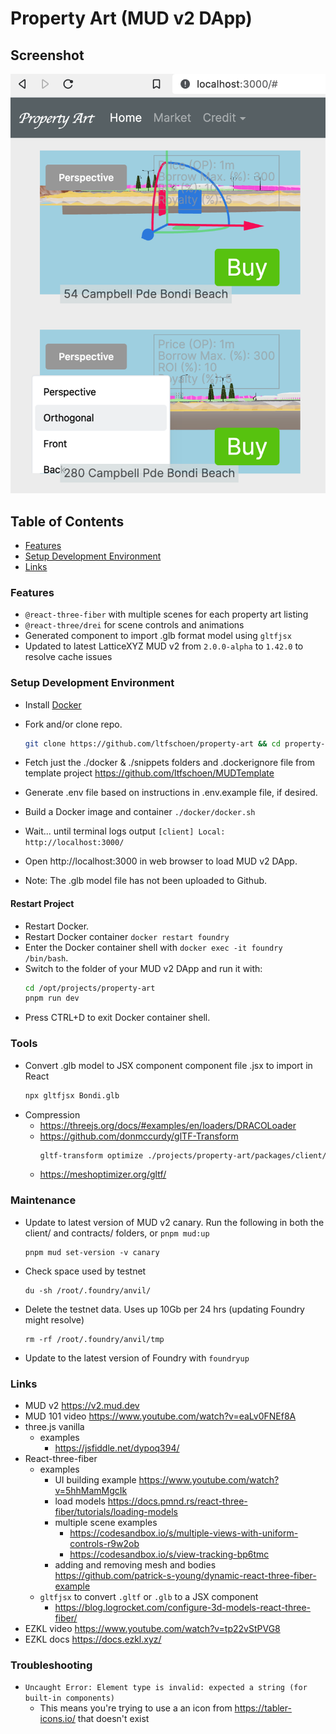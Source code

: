 # Property Art (MUD v2 DApp)

## Screenshot

![Screenshot](./screenshots/property-art-screenshot.png)

## Table of Contents

* [Features](#features)
* [Setup Development Environment](#setup-dev)
* [Links](#links)

### Features <a id="featues"></a>

* `@react-three-fiber` with multiple scenes for each property art listing
* `@react-three/drei` for scene controls and animations
* Generated component to import .glb format model using `gltfjsx`
* Updated to latest LatticeXYZ MUD v2 from `2.0.0-alpha` to `1.42.0` to resolve cache issues 

### Setup Development Environment <a id="setup-dev"></a>

* Install [Docker](https://docs.docker.com/get-docker/)
* Fork and/or clone repo.
  ```bash
  git clone https://github.com/ltfschoen/property-art && cd property-art
  ```
* Fetch just the ./docker & ./snippets folders and .dockerignore file from template project https://github.com/ltfschoen/MUDTemplate
* Generate .env file based on instructions in .env.example file, if desired.
* Build a Docker image and container `./docker/docker.sh`
* Wait... until terminal logs output `[client] Local: http://localhost:3000/`
* Open http://localhost:3000 in web browser to load MUD v2 DApp.

* Note: The .glb model file has not been uploaded to Github.

#### Restart Project

* Restart Docker.
* Restart Docker container `docker restart foundry`
* Enter the Docker container shell with `docker exec -it foundry /bin/bash`.
* Switch to the folder of your MUD v2 DApp and run it with:
  ```bash
  cd /opt/projects/property-art
  pnpm run dev
  ```
* Press CTRL+D to exit Docker container shell.

### Tools

* Convert .glb model to JSX component component file .jsx to import in React
    ```bash
    npx gltfjsx Bondi.glb
    ```
* Compression
  * https://threejs.org/docs/#examples/en/loaders/DRACOLoader
  * https://github.com/donmccurdy/glTF-Transform
    ```bash
    gltf-transform optimize ./projects/property-art/packages/client/public/Bondi.glb ./projects/property-art/packages/client/public/BondiCompressed.glb --texture-compress webp
    ```
  * https://meshoptimizer.org/gltf/

### Maintenance

* Update to latest version of MUD v2 canary. Run the following in both the client/ and contracts/ folders, or `pnpm mud:up`
  ```
  pnpm mud set-version -v canary
  ```
* Check space used by testnet
  ```
  du -sh /root/.foundry/anvil/
  ```
* Delete the testnet data. Uses up 10Gb per 24 hrs (updating Foundry might resolve)
  ```
  rm -rf /root/.foundry/anvil/tmp
  ```
* Update to the latest version of Foundry with `foundryup`

### Links <a id="links"></a>
* MUD v2 https://v2.mud.dev
* MUD 101 video https://www.youtube.com/watch?v=eaLv0FNEf8A
* three.js vanilla
    * examples
        * https://jsfiddle.net/dypoq394/
* React-three-fiber
    * examples
        * UI building example https://www.youtube.com/watch?v=5hhMamMgcIk
        * load models https://docs.pmnd.rs/react-three-fiber/tutorials/loading-models
        * multiple scene examples
            * https://codesandbox.io/s/multiple-views-with-uniform-controls-r9w2ob
            * https://codesandbox.io/s/view-tracking-bp6tmc
        * adding and removing mesh and bodies https://github.com/patrick-s-young/dynamic-react-three-fiber-example
    * `gltfjsx` to convert `.gltf` or `.glb` to a JSX component
        * https://blog.logrocket.com/configure-3d-models-react-three-fiber/
* EZKL video https://www.youtube.com/watch?v=tp22vStPVG8
* EZKL docs https://docs.ezkl.xyz/

### Troubleshooting

* `Uncaught Error: Element type is invalid: expected a string (for built-in components)`
  * This means you're trying to use a an icon from https://tabler-icons.io/ that doesn't exist
